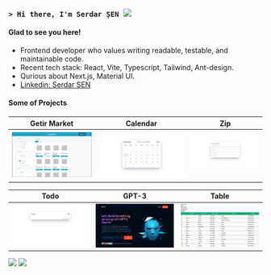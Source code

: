 #### <samp>&gt; Hi there, I'm Serdar ŞEN <img src="https://media.giphy.com/media/hvRJCLFzcasrR4ia7z/giphy.gif" width="25"> </samp> 

#### Glad to see you here! &nbsp; 
- Frontend developer who values writing readable, testable, and maintainable code.
- Recent tech stack: React, Vite, Typescript, Tailwind, Ant-design.
- Qurious about Next.js, Material UI.
- [Linkedin: Serdar ŞEN](https://www.linkedin.com/in/serdarsen/) 

#### Some of Projects

Getir Market               |Calendar                   |Zip
:-------------------------:|:-------------------------:|:-------------------------:
<a href="https://github.com/serdarsen/getir_market"><img src="https://raw.githubusercontent.com/serdarsen/getir_market/main/docs/screenshot.png" /></a> | <a href="https://github.com/serdarsen/react-calendar"><img src="https://raw.githubusercontent.com/serdarsen/react-calendar/main/screenshot.png" /></a> | <a href="https://github.com/serdarsen/react-zip"><img src="https://raw.githubusercontent.com/serdarsen/react-zip/main/screenshot.png" /></a>

Todo                       |GPT-3                      |Table
:-------------------------:|:-------------------------:|:-------------------------:
<a href="https://github.com/serdarsen/react-todo"><img src="https://raw.githubusercontent.com/serdarsen/react-todo/main/screenshot.png" /></a> | <a href="https://github.com/serdarsen/project_modern_ui_ux_gpt3"><img src="https://raw.githubusercontent.com/serdarsen/project_modern_ui_ux_gpt3/main/screenshot.png" /></a> | <a href="https://github.com/serdarsen/react-table-demo"><img src="https://raw.githubusercontent.com/serdarsen/react-table-demo/main/screenshot.png" /></a>

<img height="180em" src="https://github-readme-stats.vercel.app/api?username=serdarsen&show_icons=true&hide_border=true&&count_private=true&include_all_commits=true&theme=dracula" /> <img height="180em" src="https://github-readme-stats.vercel.app/api/top-langs/?username=serdarsen&exclude_repo=KNN-Image-Classification&show_icons=true&hide_border=true&layout=compact&langs_count=8&theme=dracula"/>



